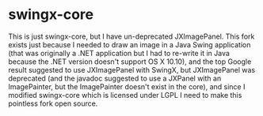 swingx-core
===========

This is just swingx-core, but I have un-deprecated JXImagePanel. This fork exists just because I needed to draw an image in a Java Swing application (that was originally a .NET application but I had to re-write it in Java because the .NET version doesn't support OS X 10.10), and the top Google result suggested to use JXImagePanel with SwingX, but JXImagePanel was deprecated (and the javadoc suggested to use a JXPanel with an ImagePainter, but the ImagePainter doesn't exist in the core), and since I modified swingx-core which is licensed under LGPL I need to make this pointless fork open source.
